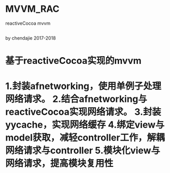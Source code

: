 # MVVM_RAC
reactiveCocoa mvvm

##
by chendajie 2017-2018
##

基于reactiveCocoa实现的mvvm
==============================

1.封装afnetworking，使用单例子处理网络请求。
2.结合afnetworking与reactiveCocoa实现网络请求。
3.封装yycache，实现网络缓存
4.绑定view与model获取，减轻controller工作，解耦网络请求与controller
5.模块化view与网络请求，提高模块复用性
============================================================================

